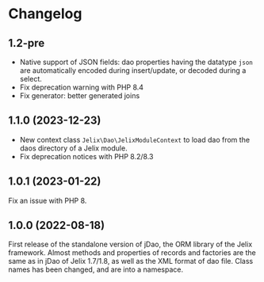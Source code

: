 Changelog
=========


1.2-pre
-------

- Native support of JSON fields: dao properties having the datatype `json`
  are automatically encoded during insert/update, or decoded during a select.
- Fix deprecation warning with PHP 8.4
- Fix generator: better generated joins


1.1.0 (2023-12-23)
-------------------

- New context class `Jelix\Dao\JelixModuleContext` to load dao from the daos directory of a Jelix module.
- Fix deprecation notices with PHP 8.2/8.3


1.0.1 (2023-01-22)
------------------

Fix an issue with PHP 8.

1.0.0 (2022-08-18)
------------------

First release of the standalone version of jDao, the ORM library of the Jelix framework. Almost methods and properties 
of records and factories are the same as in jDao of Jelix 1.7/1.8, as well as the XML format of dao file.
Class names has been changed, and are into a namespace.

